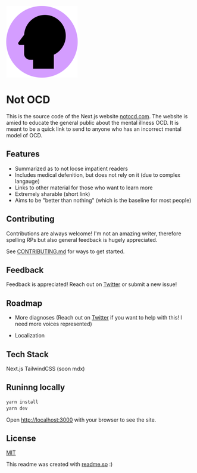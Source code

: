 ![Logo](public/favicon-192x192.png)

# Not OCD

This is the source code of the Next.js website [notocd.com](notocd.com). The website is amied to educate the general public about the mental illness OCD. It is meant to be a quick link to send to anyone who has an incorrect mental model of OCD.

## Features

- Summarized as to not loose impatient readers
- Includes medical defenition, but does not rely on it (due to complex langauge)
- Links to other material for those who want to learn more
- Extremely sharable (short link)
- Aims to be "better than nothing" (which is the baseline for most people)

## Contributing

Contributions are always welcome! I'm not an amazing writer, therefore spelling RPs but also general feedback is hugely appreciated.

See [CONTRIBUTING.md](/CONTRIBUTING.md) for ways to get started.

## Feedback

Feedback is appreciated! Reach out on [Twitter](https://twitter.com/alvarlagerlof) or submit a new issue!

## Roadmap

- More diagnoses (Reach out on [Twitter](https://twitter.com/alvarlagerlof) if you want to help with this! I need more voices represented)

- Localization

## Tech Stack

Next.js
TailwindCSS
(soon mdx)

## Runinng locally

```bash
yarn install
yarn dev
```

Open [http://localhost:3000](http://localhost:3000) with your browser to see the site.

## License

[MIT](/LICENSE)

This readme was created with [readme.so](https://readme.so) :)
